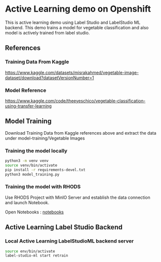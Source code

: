 # Active Learning demo on Openshift

This is active learning demo using Label Studio and LabelStudio ML backend. This demo trains a model for vegetable classification and also model is actively trained from label studio.

## References

### Training Data From Kaggle
  
https://www.kaggle.com/datasets/misrakahmed/vegetable-image-dataset/download?datasetVersionNumber=1

### Model Reference
  
https://www.kaggle.com/code/theeyeschico/vegetable-classification-using-transfer-learning

## Model Training
  
Download Training Data from Kaggle references above and extract the data under model-training/Vegetable Images

### Training the model locally

```sh
python3 -m venv venv
source venv/bin/activate
pip install -r requirements-devel.txt
python3 model_training.py
```

### Training the model with RHODS

Use RHODS Project with MinIO Server and establish the data connection and launch Notebook.

Open Notebooks : [notebooks](notebooks)

## Active Learning Label Studio Backend

### Local Active Learning LabelStudioML backend server

```sh
source env/bin/activate
label-studio-ml start retrain
```
